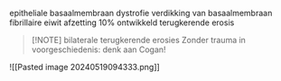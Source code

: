 epitheliale basaalmembraan dystrofie
verdikking van basaalmembraan
fibrillaire eiwit afzetting
10% ontwikkeld terugkerende erosis

> [!NOTE] bilaterale terugkerende erosies
> Zonder trauma in voorgeschiedenis: denk aan Cogan!

![[Pasted image 20240519094333.png]]

